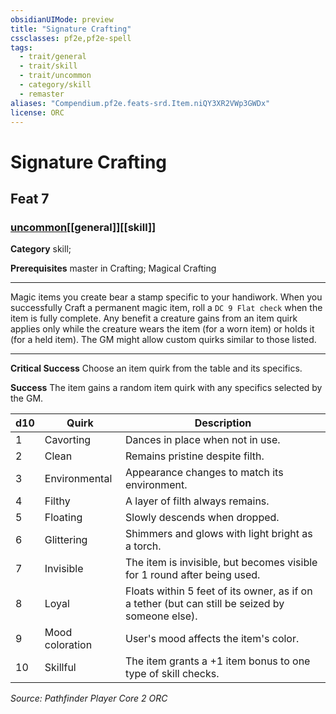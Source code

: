 ```yaml
---
obsidianUIMode: preview
title: "Signature Crafting"
cssclasses: pf2e,pf2e-spell
tags:
  - trait/general
  - trait/skill
  - trait/uncommon
  - category/skill
  - remaster
aliases: "Compendium.pf2e.feats-srd.Item.niQY3XR2VWp3GWDx"
license: ORC
---
```

# Signature Crafting
## Feat 7
### [uncommon](uncommon "Uncommon Rarity Trait")[[general]][[skill]]

**Category** skill; 



**Prerequisites** master in Crafting; Magical Crafting
* * *
Magic items you create bear a stamp specific to your handiwork. When you successfully Craft a permanent magic item, roll a `DC 9 Flat check` when the item is fully complete. Any benefit a creature gains from an item quirk applies only while the creature wears the item (for a worn item) or holds it (for a held item). The GM might allow custom quirks similar to those listed.

* * *

**Critical Success** Choose an item quirk from the table and its specifics.

**Success** The item gains a random item quirk with any specifics selected by the GM.

  

| d10 | Quirk | Description |
| --- | --- | --- |
| 1 | Cavorting | Dances in place when not in use. |
| 2 | Clean | Remains pristine despite filth. |
| 3 | Environmental | Appearance changes to match its environment. |
| 4 | Filthy | A layer of filth always remains. |
| 5 | Floating | Slowly descends when dropped. |
| 6 | Glittering | Shimmers and glows with light bright as a torch. |
| 7 | Invisible | The item is invisible, but becomes visible for 1 round after being used. |
| 8 | Loyal | Floats within 5 feet of its owner, as if on a tether (but can still be seized by someone else). |
| 9 | Mood coloration | User's mood affects the item's color. |
| 10 | Skillful | The item grants a +1 item bonus to one type of skill checks. |

*Source: Pathfinder Player Core 2*
*ORC*